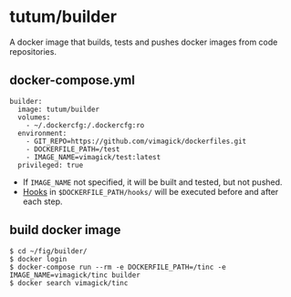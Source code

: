 tutum/builder
=============

A docker image that builds, tests and pushes docker images from code repositories.

## docker-compose.yml

```
builder:
  image: tutum/builder
  volumes:
    - ~/.dockercfg:/.dockercfg:ro
  environment:
    - GIT_REPO=https://github.com/vimagick/dockerfiles.git
    - DOCKERFILE_PATH=/test
    - IMAGE_NAME=vimagick/test:latest
  privileged: true
```

- If `IMAGE_NAME` not specified, it will be built and tested, but not pushed.
- [Hooks][1] in `$DOCKERFILE_PATH/hooks/` will be executed before and after each step.

## build docker image

```
$ cd ~/fig/builder/
$ docker login
$ docker-compose run --rm -e DOCKERFILE_PATH=/tinc -e IMAGE_NAME=vimagick/tinc builder
$ docker search vimagick/tinc
```

[1]: https://github.com/tutumcloud/builder#hooks
